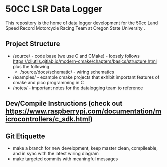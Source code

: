 # 50CC LSR Data Logger 

This repository is the home of data logger development for the 50cc Land Speed Record Motorcycle Racing Team at Oregon State University .

## Project Structure 
- /source/ - code base (we use C and CMake) - loosely follows https://cliutils.gitlab.io/modern-cmake/chapters/basics/structure.html plus the following
    - /source/docs/schematic/ - wiring schematics 
- /examples/ - example cmake projects that exhibit important features of cmake and pico programming in C
- /notes/ - important notes for the datalogging team to reference

## Dev/Compile Instructions (check out https://www.raspberrypi.com/documentation/microcontrollers/c_sdk.html)

## Git Etiquette
- make a branch for new development, keep master clean, compileable, and in sync with the latest wiring diagram
- make targeted commits with meaningful messages
